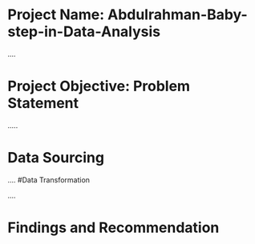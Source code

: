 # Project Name: Abdulrahman-Baby-step-in-Data-Analysis

....
# Project Objective: Problem Statement



.....
# Data Sourcing



....
#Data Transformation



....
# Findings and Recommendation
